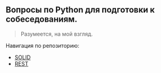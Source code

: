 ## Вопросы по Python для подготовки к собеседованиям.

> Разумеется, на мой взгляд.

Навигация по репозиторию:
* [SOLID](https://github.com/Interligo/popular-questions-on-python-interview/blob/main/SOLID.md)
* [REST](https://github.com/Interligo/popular-questions-on-python-interview/blob/main/REST.md)
